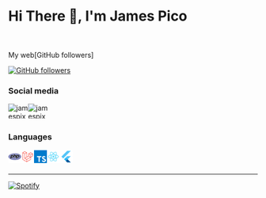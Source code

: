 # Hi There 👋, I'm James Pico
<br>
<br>
My web[GitHub followers]

[1]: https://webmasterpanama.com/ "james"
[![GitHub followers](https://img.shields.io/github/followers/jamespixo?color=%23181717&label=JamesPixo&logo=github&logoColor=%23fff&style=for-the-badge)](https://github.com/jamespixo)

### Social media
[<img src="https://raw.githubusercontent.com/rahuldkjain/github-profile-readme-generator/master/src/images/icons/Social/twitter.svg" alt="jamespixo" height="30" width="40" align="left" />][twitter][<img src="https://raw.githubusercontent.com/rahuldkjain/github-profile-readme-generator/master/src/images/icons/Social/instagram.svg" alt="jamespixo" height="30" width="40" align="left" />][instagram]
<br>
<br>

### Languages
[<img src="https://raw.githubusercontent.com/github/explore/80688e429a7d4ef2fca1e82350fe8e3517d3494d/topics/php/php.png" width="26" align="left" alt="php" />][github][<img src="https://raw.githubusercontent.com/github/explore/80688e429a7d4ef2fca1e82350fe8e3517d3494d/topics/laravel/laravel.png" width="26" align="left" alt="react" />][github][<img src="https://raw.githubusercontent.com/github/explore/80688e429a7d4ef2fca1e82350fe8e3517d3494d/topics/typescript/typescript.png" width="26" align="left" alt="typescript" />][github][<img src="https://raw.githubusercontent.com/github/explore/80688e429a7d4ef2fca1e82350fe8e3517d3494d/topics/react/react.png" width="26" align="left" alt="react" />][github][<img src="https://raw.githubusercontent.com/github/explore/80688e429a7d4ef2fca1e82350fe8e3517d3494d/topics/flutter/flutter.png" width="26" align="left" alt="flutter" />][github]
<br>
<br>
<hr></hr>

[![Spotify](https://spotify-playing-delta.vercel.app/api/spotify)](https://open.spotify.com/user/jamespd10)

[github]: https://github.com/
[twitter]: https://twitter.com/jamespixo/
[x]: https://x.com/jamespixo/
[instagram]: https://instagram.com/jamespixo/
